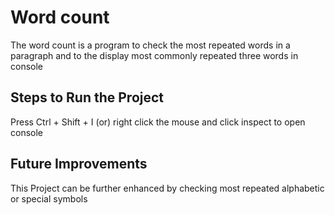 # Word count 
The word count is a program to check the most repeated words in a paragraph and to the display most commonly repeated three words in console     

## Steps to Run the Project
Press Ctrl + Shift + I (or) right click the mouse and click inspect to open console 

## Future Improvements
This Project can be further enhanced by checking most repeated alphabetic or special symbols  
